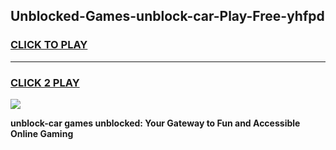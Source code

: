 
## Unblocked-Games-unblock-car-Play-Free-yhfpd
<h3>
<a href="https://premium76.site?title=unblock-car&ref=12A">CLICK TO PLAY</a></h3>
<hr>

<h3>
<a href="https://premium76.site?title=unblock-car&ref=12A">CLICK 2 PLAY</a>
  
</h3>

<a href="https://premium76.site?title=unblock-car&ref=12A"><img src="https://clearcache.store/games.png"></a>


**unblock-car games unblocked: Your Gateway to Fun and Accessible Online Gaming**
